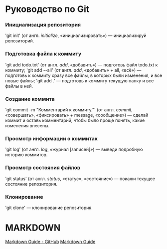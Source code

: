 # Руководство по Git
### Инициализация репозитория
'git init' (от англ. *initialize*, «инициализировать») — инициализируй репозиторий.
### Подготовка файла к коммиту
'git add todo.txt' (от англ. *add*, «добавить») — подготовь файл todo.txt к коммиту;
'git add --all' (от англ. *add*, «добавить» + all, «всё») — подготовь к коммиту сразу все файлы, в которых были изменения, и все новые файлы;
'git add .' — подготовь к коммиту текущую папку и все файлы в ней.
### Создание коммита
'git commit -m "Комментарий к коммиту."' (от англ. *commit*, «совершать», «фиксировать» + message, «сообщение») — сделай коммит и оставь комментарий, чтобы было проще понять, какие изменения внесены.
### Просмотр информации о коммитах
'git log' (от англ. *log*, «журнал [записей]») — выведи подробную историю коммитов.
### Просмотр состояния файлов
'git status' (от англ. *status*, «статус», «состояние») — покажи текущее состояние репозитория.
### Клонирование
'git clone' — клонирование репозитория.

# MARKDOWN
[Markdown Guide - GitHub](https://gist.github.com/fomvasss/8dd8cd7f88c67a4e3727f9d39224a84c)
[Markdown Guide](https://www.markdownguide.org/cheat-sheet/)